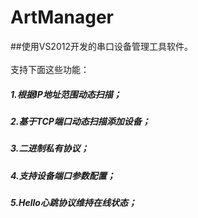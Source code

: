 # ArtManager <br>
##使用VS2012开发的串口设备管理工具软件。
<br>
<br>
支持下面这些功能：<br>

##### 1.根据IP地址范围动态扫描；
##### 2.基于TCP端口动态扫描添加设备；
##### 3.二进制私有协议；
##### 4.支持设备端口参数配置；
##### 5.Hello心跳协议维持在线状态；



